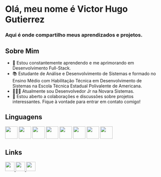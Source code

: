 # Olá, meu nome é Victor Hugo Gutierrez

### Aqui é onde compartilho meus aprendizados e projetos.

## Sobre Mim

- 🌱 Estou constantemente aprendendo e me aprimorando em Desenvolvimento Full-Stack.
- 📚 Estudante de Análise e Desenvolvimento de Sistemas e formado no Ensino Médio com Habilitação Técnica em Desenvolvimento de Sistemas na Escola Técnica Estadual Polivalente de Americana.
- 👨🏻‍💻 Atualmente sou Desenvolvedor Jr na Novara Sistemas.
- 💬 Estou aberto a colaborações e discussões sobre projetos interessantes. Fique à vontade para entrar em contato comigo!

## Linguagens

<div>
  <img src="https://cdn.jsdelivr.net/gh/devicons/devicon/icons/python/python-original.svg" width="40"/>
  <img src="https://cdn.jsdelivr.net/gh/devicons/devicon/icons/html5/html5-original.svg" width="40"/>
  <img src="https://cdn.jsdelivr.net/gh/devicons/devicon/icons/css3/css3-original.svg" width="40"/>
  <img src="https://cdn.jsdelivr.net/gh/devicons/devicon/icons/javascript/javascript-original.svg" width="40"/>
  <img src="https://cdn.jsdelivr.net/gh/devicons/devicon/icons/nodejs/nodejs-original.svg" width="40"/>
  <img src="https://cdn.jsdelivr.net/gh/devicons/devicon/icons/react/react-original.svg" width="40"/>
  <img src="https://cdn.jsdelivr.net/gh/devicons/devicon/icons/java/java-original.svg" width="40"/>         
  <img src="https://cdn.jsdelivr.net/gh/devicons/devicon/icons/typescript/typescript-original.svg" width="40"/>         
</div>

## Links

<div>
  <a href="https://www.linkedin.com/in/victor-hugo-gutierrez/" target="_blank">
    <img src="https://cdn.jsdelivr.net/gh/devicons/devicon/icons/linkedin/linkedin-original.svg" width="30">
  </a>
  <a href="https://github.com/VictorHugoGutierrez/Settings-VSCode" target="_blank">
    <img src="https://cdn.jsdelivr.net/gh/devicons/devicon/icons/vscode/vscode-original.svg" width="30">
  </a>
  <a href="mailto:hugovictorgutierrez@gmail.com" target="_blank">
    <img src="https://cdn.jsdelivr.net/gh/devicons/devicon/icons/google/google-original.svg" width="30">
  </a>
</div>
